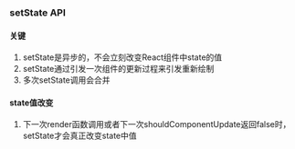 ### setState API

#### 关键
1. setState是异步的，不会立刻改变React组件中state的值
2. setState通过引发一次组件的更新过程来引发重新绘制
3. 多次setState调用会合并

#### state值改变
1. 下一次render函数调用或者下一次shouldComponentUpdate返回false时，setState才会真正改变state中值